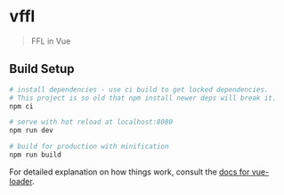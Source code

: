 # vffl

> FFL in Vue

## Build Setup

``` bash
# install dependencies - use ci build to get locked dependencies.
# This project is so old that npm install newer deps will break it.
npm ci

# serve with hot reload at localhost:8080
npm run dev

# build for production with minification
npm run build
```

For detailed explanation on how things work, consult the [docs for vue-loader](http://vuejs.github.io/vue-loader).

